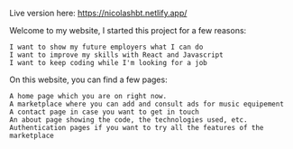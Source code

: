 Live version here: https://nicolashbt.netlify.app/

Welcome to my website, I started this project for a few reasons:

    I want to show my future employers what I can do
    I want to improve my skills with React and Javascript
    I want to keep coding while I'm looking for a job

On this website, you can find a few pages:

    A home page which you are on right now.
    A marketplace where you can add and consult ads for music equipement
    A contact page in case you want to get in touch
    An about page showing the code, the technologies used, etc.
    Authentication pages if you want to try all the features of the marketplace

